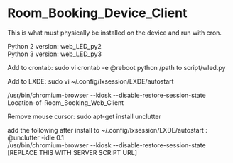 # Room_Booking_Device_Client
This is what must physically be installed on the device and run with cron.

Python 2 version: web_LED_py2\
Python 3 version: web_LED_py3

Add to crontab: 
sudo vi crontab -e
@reboot python /path to script/wled.py

Add to LXDE:
sudo vi ~/.config/lxsession/LXDE/autostart

/usr/bin/chromium-browser --kiosk --disable-restore-session-state Location-of-Room_Booking_Web_Client

Remove mouse cursor: 
sudo apt-get install unclutter

add the following after install to ~/.config/lxsession/LXDE/autostart :
@unclutter -idle 0.1\
/usr/bin/chromium-browser --kiosk --disable-restore-session-state [REPLACE THIS WITH SERVER SCRIPT URL]
